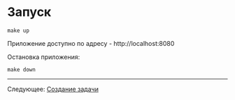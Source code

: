 # Запуск

```
make up
```

Приложение доступно по адресу - http://localhost:8080

Остановка приложения:

```
make down
```

---

Следующее: [Создание задачи](../04-create-task/README.md)
